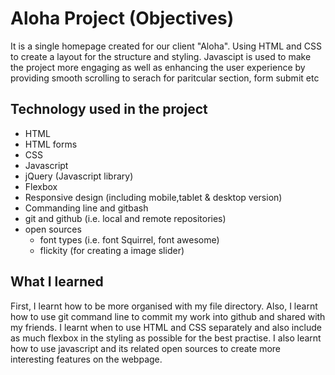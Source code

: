 # Aloha Project (Objectives)
It is a single homepage created for our client "Aloha". Using HTML and CSS to create a layout for the structure and styling. Javascipt is used to make the project more engaging as well as enhancing the user experience by providing smooth scrolling to serach for paritcular section, form submit etc

## Technology used in the project

- HTML
- HTML forms
- CSS
- Javascript
- jQuery (Javascript library)
- Flexbox
- Responsive design (including mobile,tablet & desktop version)
- Commanding line and gitbash
- git and github (i.e. local and remote repositories)
- open sources
  - font types (i.e. font Squirrel, font awesome)
  - flickity (for creating a image slider)

## What I learned
First, I learnt how to be more organised with my file directory. Also, I learnt how to use git command line to commit my work into github and shared with my friends. I learnt when to use HTML and CSS separately and also include as much flexbox in the styling as possible for the best practise. I also learnt how to use javascript and its related open sources to create more interesting features on the webpage.